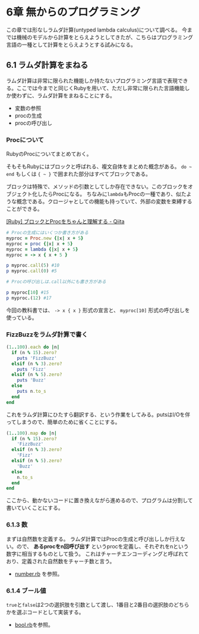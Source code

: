 6章 無からのプログラミング
=======================

この章では形なしラムダ計算(untyped lambda calculus)について調べる。
今までは機械のモデルから計算をとらえようとしてきたが、こちらはプログラミング言語の一種として計算をとらえようとする試みになる。

6.1 ラムダ計算をまねる
-----------------------

ラムダ計算は非常に限られた機能しか持たないプログラミング言語で表現できる。ここでは今までと同じくRubyを用いて、ただし非常に限られた言語機能しか使わずに、ラムダ計算をまねることにする。

- 変数の参照
- procの生成
- procの呼び出し

### Procについて

RubyのProcについてまとめておく。

そもそもRubyにはブロックと呼ばれる、複文自体をまとめた概念がある。
`do ~ end` もしくは `{ ~ }` で囲まれた部分はすべてブロックである。

ブロックは特殊で、メソッドの引数としてしか存在できない。このブロックをオブジェクト化したらProcになる。
ちなみに`lambda`もProcの一種であり、似たような概念である。クロージャとしての機能も持っていて、外部の変数を束縛することができる。

[[Ruby] ブロックとProcをちゃんと理解する - Qiita](http://qiita.com/kidach1/items/15cfee9ec66804c3afd2)

```ruby
# Procの生成にはいくつか書き方がある
myproc = Proc.new {|x| x + 5}
myproc = proc {|x| x + 5}
myproc = lambda {|x| x + 5}
myproc = -> x { x + 5 }

p myproc.call(5) #10
p myproc.call(0) #5

# Procの呼び出しは.call以外にも書き方がある

p myproc[10] #15
p myproc.(12) #17
```

今回の教科書では、 `-> x { x }` 形式の宣言と、 `myproc[10]` 形式の呼び出しを使っている。

### FizzBuzzをラムダ計算で書く

```ruby
(1..100).each do |n|
  if (n % 15).zero?
    puts 'FizzBuzz'
  elsif (n % 3).zero?
    puts 'Fizz'
  elsif (n % 5).zero?
    puts 'Buzz'
  else
    puts n.to_s
  end
end
```

これをラムダ計算にひたすら翻訳する、という作業をしてみる。putsはI/Oを伴ってしまうので、簡単のために省くことにする。

```ruby
(1..100).map do |n|
  if (n % 15).zero?
    'FizzBuzz'
  elsif (n % 3).zero?
    'Fizz'
  elsif (n % 5).zero?
    'Buzz'
  else
    n.to_s
  end
end
```

ここから、動かないコードに置き換えながら進めるので、プログラムは分割して書いていくことにする。


### 6.1.3 数

まずは自然数を定義する。
ラムダ計算ではProcの生成と呼び出ししか行えない。ので、 **あるprocをn回呼び出す** というprocを定義し、それぞれをnという数字に相当するものとして扱う。
これはチャーチエンコーディングと呼ばれており、定義された自然数をチャーチ数と言う。

- [number.rb](number.rb) を参照。

### 6.1.4 ブール値

`true`と`false`は2つの選択肢を引数として渡し、1番目と2番目の選択肢のどちらかを選ぶコードとして実装する。

- [bool.rb](bool.rb)を参照。
